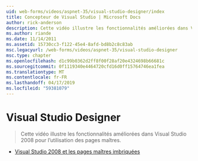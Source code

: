 ```yaml
---
uid: web-forms/videos/aspnet-35/visual-studio-designer/index
title: Concepteur de Visual Studio | Microsoft Docs
author: rick-anderson
description: Cette vidéo illustre les fonctionnalités améliorées dans Visual Studio 2008 pour l’utilisation des pages maîtres.
ms.author: riande
ms.date: 11/14/2011
ms.assetid: 15730cc3-f122-45e4-8afd-bd8b2c8c83ab
msc.legacyurl: /web-forms/videos/aspnet-35/visual-studio-designer
msc.type: chapter
ms.openlocfilehash: d1c99b0362d2ff8f00f28af20e4324698b66681c
ms.sourcegitcommit: 0f1119340e4464720cfd16d0ff15764746ea1fea
ms.translationtype: MT
ms.contentlocale: fr-FR
ms.lasthandoff: 04/17/2019
ms.locfileid: "59381079"
---
```

# <a name="visual-studio-designer"></a>Visual Studio Designer

> Cette vidéo illustre les fonctionnalités améliorées dans Visual Studio 2008 pour l’utilisation des pages maîtres.


- [Visual Studio 2008 et les pages maîtres imbriquées](visual-studio-2008-and-nested-masterpages.md)

